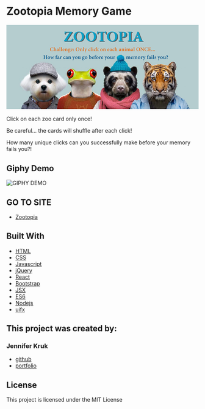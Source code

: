 # Zootopia Memory Game

![ZOO](./src/images/zooHeader.jpg)

Click on each zoo card only once! 

Be careful... the cards will shuffle after each click!

How many unique clicks can you successfully make before your memory fails you?!

## Giphy Demo
![GIPHY DEMO](./public/zooGiphy.gif)

## GO TO SITE

* [Zootopia](https://jenkruk.github.io/zootopia/)

## Built With

* [HTML](https://developer.mozilla.org/en-US/docs/Web/HTML)
* [CSS](https://developer.mozilla.org/en-US/docs/Web/CSS)
* [Javascript](https://developer.mozilla.org/en-US/docs/Web/JavaScript)
* [jQuery](https://developer.mozilla.org/en-US/docs/Glossary/jQuery)
* [React](https://developer.mozilla.org/en-US/docs/Learn/Tools_and_testing/Client-side_JavaScript_frameworks/React_getting_started)
* [Bootstrap](https://getbootstrap.com/)
* [JSX](https://reactjs.org/docs/introducing-jsx.html)
* [ES6](https://developer.mozilla.org/en-US/docs/Archive/Web/JavaScript/New_in_JavaScript/ECMAScript_2015_support_in_Mozilla)
* [Nodejs](https://nodejs.org/en/about/)
* [uifx](https://www.npmjs.com/package/uifx)

## This project was created by:
  ### Jennifer Kruk
* [github](https://github.com/jenkruk)
* [portfolio](https://jenkruk.github.io/Portfolio/)

## License

This project is licensed under the MIT License
